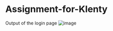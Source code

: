 # Assignment-for-Klenty
Output of the login page
![image](https://user-images.githubusercontent.com/101964427/209190127-06b2d39a-bb19-48e8-afef-286ed638eccc.png)
